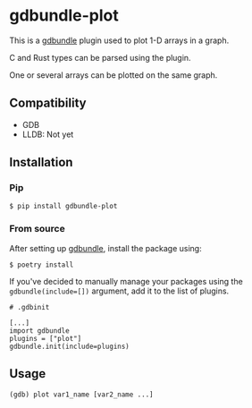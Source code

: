 # gdbundle-plot

This is a [gdbundle](https://github.com/memfault/gdbundle) plugin used to plot 1-D arrays in a graph.

C and Rust types can be parsed using the plugin.

One or several arrays can be plotted on the same graph.

## Compatibility

- GDB
- LLDB: Not yet

## Installation

### Pip

```shell
$ pip install gdbundle-plot
```

### From source

After setting up [gdbundle](https://github.com/memfault/gdbundle), install the package using:

```shell
$ poetry install
```

If you've decided to manually manage your packages using the `gdbundle(include=[])` argument,
add it to the list of plugins.

```shell
# .gdbinit

[...]
import gdbundle
plugins = ["plot"]
gdbundle.init(include=plugins)
```

## Usage

```
(gdb) plot var1_name [var2_name ...]
```
